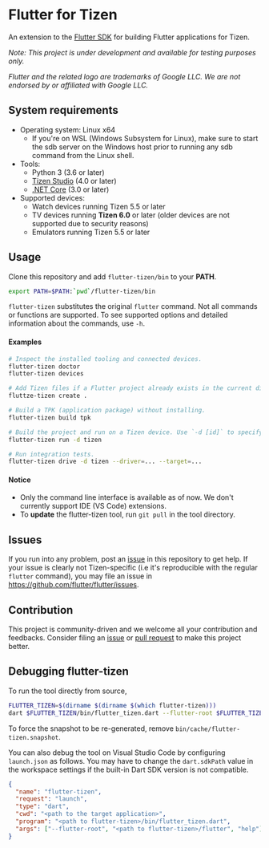 # Flutter for Tizen

An extension to the [Flutter SDK](https://github.com/flutter/flutter) for building Flutter applications for Tizen.

_Note: This project is under development and available for testing purposes only._

_Flutter and the related logo are trademarks of Google LLC. We are not endorsed by or affiliated with Google LLC._

## System requirements

- Operating system: Linux x64
  - If you're on WSL (Windows Subsystem for Linux), make sure to start the sdb server on the Windows host prior to running any sdb command from the Linux shell.
- Tools:
  - Python 3 (3.6 or later)
  - [Tizen Studio](doc/install-tizen-sdk.md) (4.0 or later)
  - [.NET Core](https://docs.microsoft.com/en-us/dotnet/core/install/linux) (3.0 or later)
- Supported devices:
  - Watch devices running Tizen 5.5 or later
  - TV devices running **Tizen 6.0** or later (older devices are not supported due to security reasons)
  - Emulators running Tizen 5.5 or later

## Usage

Clone this repository and add `flutter-tizen/bin` to your **PATH**.

```bash
export PATH=$PATH:`pwd`/flutter-tizen/bin
```

`flutter-tizen` substitutes the original `flutter` command. Not all commands or functions are supported. To see supported options and detailed information about the commands, use `-h`.

#### Examples

```bash
# Inspect the installed tooling and connected devices.
flutter-tizen doctor
flutter-tizen devices

# Add Tizen files if a Flutter project already exists in the current directory.
fluttze-tizen create .

# Build a TPK (application package) without installing.
flutter-tizen build tpk

# Build the project and run on a Tizen device. Use `-d [id]` to specify a device ID.
flutter-tizen run -d tizen

# Run integration tests.
flutter-tizen drive -d tizen --driver=... --target=...
```

#### Notice

- Only the command line interface is available as of now. We don't currently support IDE (VS Code) extensions.
- To **update** the flutter-tizen tool, run `git pull` in the tool directory.

## Issues

If you run into any problem, post an [issue](../../issues) in this repository to get help. If your issue is clearly not Tizen-specific (i.e it's reproducible with the regular `flutter` command), you may file an issue in https://github.com/flutter/flutter/issues.

## Contribution

This project is community-driven and we welcome all your contribution and feedbacks. Consider filing an [issue](../../issues) or [pull request](../../pulls) to make this project better.

## Debugging flutter-tizen

To run the tool directly from source,

```bash
FLUTTER_TIZEN=$(dirname $(dirname $(which flutter-tizen)))
dart $FLUTTER_TIZEN/bin/flutter_tizen.dart --flutter-root $FLUTTER_TIZEN/flutter help
```

To force the snapshot to be re-generated, remove `bin/cache/flutter-tizen.snapshot`.

You can also debug the tool on Visual Studio Code by configuring `launch.json` as follows. You may have to change the `dart.sdkPath` value in the workspace settings if the built-in Dart SDK version is not compatible.

```json
{
  "name": "flutter-tizen",
  "request": "launch",
  "type": "dart",
  "cwd": "<path to the target application>",
  "program": "<path to flutter-tizen>/bin/flutter_tizen.dart",
  "args": ["--flutter-root", "<path to flutter-tizen>/flutter", "help"]
}
```
